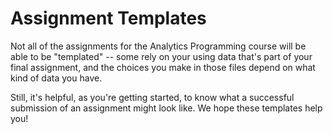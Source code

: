 # Assignment Templates

Not all of the assignments for the Analytics Programming course will be able to be "templated" -- some rely on your using data that's part of your final assignment, and the choices you make in those files depend on what kind of data you have.

Still, it's helpful, as you're getting started, to know what a successful submission of an assignment might look like.  We hope these templates help you!

